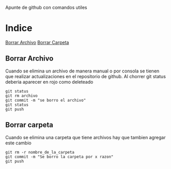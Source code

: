 Apunte de github con comandos utiles

# Indice

[Borrar Archivo](#Borrar-Archivo)
[Borrar Carpeta](#Borrar-Carpeta)

## Borrar Archivo

Cuando se elimina un archivo de manera manual o por consola se tienen que realizar actualizaciones en el repositorio de github. Al chorrer git status deberia aparecer en rojo como deleteado

    git status 
    git rm archivo
    git commit -m "se borro el archivo"
    git status
    git push

## Borrar carpeta

Cuando se elimina una carpeta que tiene archivos hay que tambien agregar este cambio 

    git rm -r nombre_de_la_carpeta
    git commit -m "Se borro la carpeta por x razon"
    git push 
